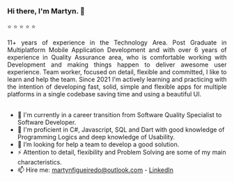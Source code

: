 ### Hi there, I'm Martyn. 👋

<!--
**mmartyndev/mmartyndev** is a ✨ _special_ ✨ repository because its `README.md` (this file) appears on your GitHub profile.

Here are some ideas to get you started:

- 🔭 I’m currently working on ...
- 🌱 I’m currently learning ...
- 👯 I’m looking to collaborate on ...
- 🤔 I’m looking for help with ...
- 💬 Ask me about ...
- 📫 How to reach me: ...
- 😄 Pronouns: ...
- ⚡ Fun fact: ...
-->


:star: :star: :star: :star: :star:

<div align="justify">11+ years of experience in the Technology Area. Post Graduate in Multiplatform Mobile Application Development and with over 6 years of experience in Quality Assurance area, who is comfortable working with Development and making things happen to deliver awesome user experience. Team worker, focused on detail, flexible and committed, I like to learn and help the team. Since 2021 I'm actively learning and practicing with the intention of developing fast, solid, simple and flexible apps for multiple platforms in a single codebase saving time and using a beautiful UI.</div>
<br>

- 🔭 I'm currently in a career transition from Software Quality Specialist to Software Developer.
- 🌱 I'm proficient in C#, Javascript, SQL and Dart with good knowledge of Programming Logics and deep knowledge of Usability.
- 🤔 I’m looking for help a team to develop a good solution.
- ⚡ Attention to detail, flexibility and Problem Solving are some of my main characteristics.
- 📫 Hire me: [martynfigueiredo@outlook.com](mailto:martynfigueiredo@outlook.com) - [LinkedIn](https://www.linkedin.com/in/martynfigueiredo/)

